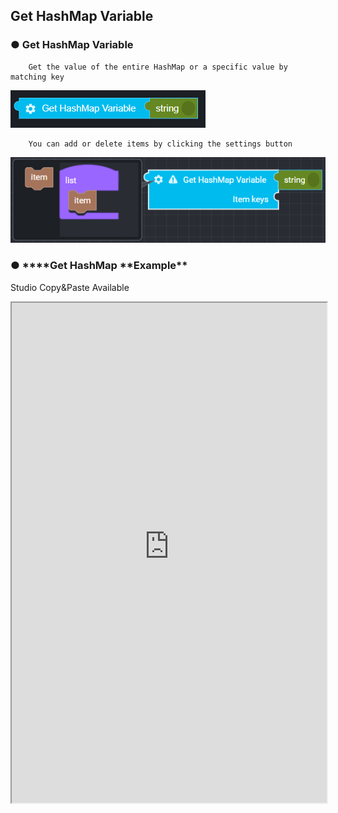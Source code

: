 ## Get HashMap Variable

### ● Get HashMap Variable

        Get the value of the entire HashMap or a specific value by matching key

![](../../img/assets/image%20%285%29.png)

        You can add or delete items by clicking the settings button

![](../../img/assets/image%20%2881%29.png)

### ● \***\*Get HashMap **Example\*\*
<p class='comment'>Studio Copy&Paste Available</p>
<iframe
    src="https://d1sxhpvag16wqc.cloudfront.net/v3.1.0/hashmap/get_hashmap"
    width="100%"
    height="800px"
    allow=""
    sandbox="allow-scripts allow-same-origin" />
<div class="display-pdf">
    <p><img src="../../img/assets/get_hashmap_example_1.png" alt="" /></p>
    <p><img src="../../img/assets/get_hashmap_example_2.png" alt="" /></p>
</div>

### ● \***\*Get HashMap **Result\*\*

```text
{
  "result": {
    "getAll": {
      "firstItem": {
        "key01": "value01",
        "key02": "value02",
        "key03": "value03"
      },
      "secondItem": "value04"
    },
    "getByKey": "value02",
    "getByKey2": "value04"
  }
}
```
